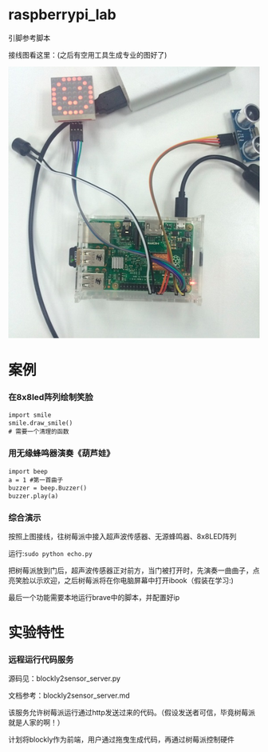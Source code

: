 # raspberrypi_lab
引脚参考脚本

接线图看这里：(之后有空用工具生成专业的图好了)

![](https://raw.githubusercontent.com/wwj718/gif_bed/master/pi_echo.png)


# 案例
### 在8x8led阵列绘制笑脸
```
import smile
smile.draw_smile()
# 需要一个清理的函数
```

### 用无缘蜂鸣器演奏《葫芦娃》
```
import beep
a = 1 #第一首曲子
buzzer = beep.Buzzer()
buzzer.play(a)
```  

### 综合演示
按照上图接线，往树莓派中接入超声波传感器、无源蜂鸣器、8x8LED阵列

运行:`sudo python echo.py`

把树莓派放到门后，超声波传感器正对前方，当门被打开时，先演奏一曲曲子，点亮笑脸以示欢迎，之后树莓派将在你电脑屏幕中打开ibook（假装在学习:) 

最后一个功能需要本地运行brave中的脚本，并配置好ip


#  实验特性
### 远程运行代码服务
源码见：blockly2sensor_server.py

文档参考：blockly2sensor_server.md

该服务允许树莓派运行通过http发送过来的代码。（假设发送者可信，毕竟树莓派就是人家的啊！）

计划将blockly作为前端，用户通过拖曳生成代码，再通过树莓派控制硬件
